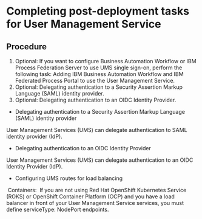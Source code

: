 # Completing post-deployment tasks for User Management Service

## Procedure

1. Optional: 
If you want to configure Business Automation Workflow or IBM Process Federation
Server to use UMS
single sign-on, perform the following task: Adding IBM Business Automation Workflow and IBM Federated Process Portal to use the User Management
Service.
2. Optional: 
Delegating authentication to a Security Assertion Markup Language (SAML) identity provider.
3. Optional: 
Delegating authentication to an OIDC Identity Provider.

- Delegating authentication to a Security Assertion Markup Language (SAML) identity provider

User Management Services (UMS) can delegate authentication to SAML identity provider (IdP).
- Delegating authentication to an OIDC Identity Provider

User Management Services (UMS) can delegate authentication to an OIDC Identity Provider (IdP).
- Configuring UMS routes for load balancing

 Containers: 
If you are not using Red Hat OpenShift Kubernetes Service (ROKS) or OpenShift Container Platform (OCP) and you have a load balancer in front of your User Management Service services, you must define serviceType: NodePort endpoints.